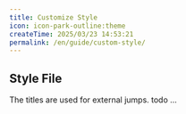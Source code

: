 ```yaml
---
title: Customize Style
icon: icon-park-outline:theme
createTime: 2025/03/23 14:53:21
permalink: /en/guide/custom-style/
---
```


## Style File
The titles are used for external jumps.
todo ...
